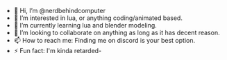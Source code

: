 - 👋 Hi, I’m @nerdbehindcomputer
- 👀 I’m interested in lua, or anything coding/animated based.
- 🌱 I’m currently learning lua and blender modeling. 
- 💞️ I’m looking to collaborate on anything as long as it has decent reason. 
- 📫 How to reach me: Finding me on discord is your best option. 
- ⚡ Fun fact: I'm kinda retarded-

<!---
nerdbehindcomputer/nerdbehindcomputer is a ✨ special ✨ repository because its `README.md` (this file) appears on your GitHub profile.
You can click the Preview link to take a look at your changes.
--->
